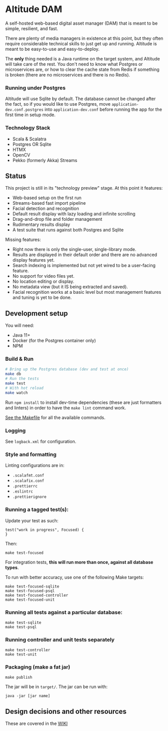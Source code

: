 # Altitude DAM #

A self-hosted web-based digital asset manager (DAM) that is meant to be simple, resilient, and fast.

There are plenty of media managers in existence at this point, but they often require considerable technical
skills to just get up and running. Altitude is meant to be easy-to-use and easy-to-deploy.

The **only** thing needed is a Java runtime on the target system, and Altitude will take care 
of the rest. You don't need to know what Postgres or microservices are, or how to clear the cache state 
from Redis if something is broken (there are no microservices and there is no Redis).

### Running under Postgres
Altitude will use Sqlite by default. The database cannot be changed after the fact, so if you would like to use Postgres, 
move `application-dev.conf.postgres` into `application-dev.conf` before running the app for the first time
in setup mode.

### Technology Stack

* Scala & Scalatra
* Postgres OR Sqlite
* HTMX
* OpenCV
* Pekko (formerly Akka) Streams

## Status

This project is still in its "technology preview" stage. At this point it features:

* Web-based setup on the first run
* Streams-based fast import pipeline
* Facial detection and recognition
* Default result display with lazy loading and infinite scrolling
* Drag-and-drop file and folder management
* Rudimentary results display
* A test suite that runs against both Postgres and Sqlite

Missing features:

* Right now there is only the single-user, single-library mode.
* Results are displayed in their default order and there are no advanced display features yet.
* Search indexing is implemented but not yet wired to be a user-facing feature.
* No support for video files yet.
* No location editing or display.
* No metadata view (but it IS being extracted and saved).
* Facial recognition works at a basic level but most management features and tuning is yet to be done.

## Development setup

You will need:

* Java 11+
* Docker (for the Postgres container only)
* NPM

### Build & Run

```sh
# Bring up the Postgres database (dev and test at once)
make db
# Run the tests
make test
# With hot reload
make watch
```

Run `npm install` to install dev-time dependencies (these are just formatters and linters)
in order to have the `make lint` command work.

[See the Makefile](https://github.com/papito/altitude/blob/trunk/Makefile) for all the available commands.


### Logging

See `logback.xml` for configuration.

### Style and formatting

Linting configurations are in:

* `.scalafmt.conf`
* `.scalafix.conf`
* `.prettierrc`
* `.eslintrc`
* `.prettierignore`
 
### Running a tagged test(s):
Update your test as such:

```
test("work in progress", Focused) {
}
```

Then:

    make test-focused

For integration tests, **this will run more than once, against all database types**.

To run with better accuracy, use one of the following Make targets:

    make test-focused-sqlite
    make test-focused-psql
    make test-focused-controller
    make test-focused-unit

### Running all tests against a particular database:

    make test-sqlite
    make test-psql
    
### Running controller and unit tests separately

    make test-controller
    make test-unit
    
### Packaging (make a fat jar)

    make publish

The jar will be in `target/`. The jar can be run with:

    java -jar [jar name]

## Design decisions and other resources

These are covered in the [WIKI](https://github.com/papito/altitude/wiki)

